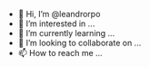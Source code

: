 - 👋 Hi, I’m @leandrorpo
- 👀 I’m interested in ...
- 🌱 I’m currently learning ...
- 💞️ I’m looking to collaborate on ...
- 📫 How to reach me ...

<!---
leandrorpo/leandrorpo is a ✨ special ✨ repository because its `README.md` (this file) appears on your GitHub profile.
You can click the Preview link to take a look at your changes.
--->
